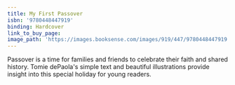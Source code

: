 ```yaml
---
title: My First Passover
isbn: '9780448447919'
binding: Hardcover
link_to_buy_page:
image_path: 'https://images.booksense.com/images/919/447/9780448447919.jpg'
---
```



Passover is a time for families and friends to celebrate their faith and shared history. Tomie dePaola's simple text and beautiful illustrations provide insight into this special holiday for young readers.